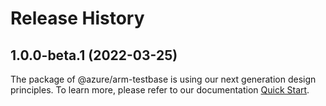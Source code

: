 # Release History
    
## 1.0.0-beta.1 (2022-03-25)

The package of @azure/arm-testbase is using our next generation design principles. To learn more, please refer to our documentation [Quick Start](https://aka.ms/js-track2-quickstart).
